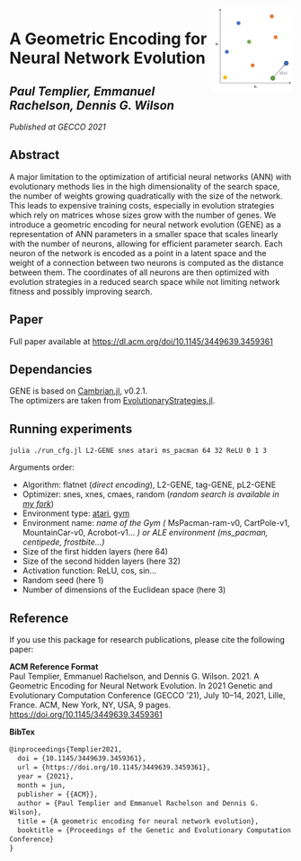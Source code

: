<img align="right" height="150" width="auto" src="img/GENE.jpg" style="background-color:white;">

# A Geometric Encoding for Neural Network Evolution
## *Paul Templier, Emmanuel Rachelson, Dennis G. Wilson*
*Published at GECCO 2021*  

## Abstract

A major limitation to the optimization of artificial neural networks (ANN) with evolutionary methods lies in the high dimensionality of the search space, the number of weights growing quadratically with the size of the network. This leads to expensive training costs, especially in evolution strategies which rely on matrices whose sizes grow with the number of genes. We introduce a geometric encoding for neural network evolution (GENE) as a representation of ANN parameters in a smaller space that scales linearly with the number of neurons, allowing for efficient parameter search. Each neuron of the network is encoded as a point in a latent space and the weight of a connection between two neurons is computed as the distance between them. The coordinates of all neurons are then optimized with evolution strategies in a reduced search space while not limiting network fitness and possibly improving search.

## Paper
Full paper available at https://dl.acm.org/doi/10.1145/3449639.3459361

## Dependancies
GENE is based on [Cambrian.jl](https://github.com/d9w/Cambrian.jl), v0.2.1.  
The optimizers are taken from [EvolutionaryStrategies.jl](https://github.com/d9w/EvolutionaryStrategies.jl).


## Running experiments
```
julia ./run_cfg.jl L2-GENE snes atari ms_pacman 64 32 ReLU 0 1 3
```

Arguments order:
- Algorithm: flatnet (*direct encoding*), L2-GENE, tag-GENE, pL2-GENE
- Optimizer: snes, xnes, cmaes, random (*random search is available in [my fork](https://github.com/TemplierPaul/EvolutionaryStrategies.jl)*)
- Environment type: [atari](https://github.com/JuliaReinforcementLearning/ArcadeLearningEnvironment.jl), [gym](https://gym.openai.com/)
- Environment name: *name of the Gym (* MsPacman-ram-v0, CartPole-v1,  MountainCar-v0, Acrobot-v1... *) or ALE environment (*ms_pacman, centipede, frostbite...*)*
- Size of the first hidden layers (here 64)
- Size of the second hidden layers (here 32)
- Activation function: ReLU, cos, sin...
- Random seed (here 1)
- Number of dimensions of the Euclidean space (here 3)

## Reference  
If you use this package for research publications, please cite the following paper:

**ACM Reference Format**  
Paul Templier, Emmanuel Rachelson, and Dennis G. Wilson. 2021. A Geometric Encoding for Neural Network Evolution. In 2021 Genetic and Evolutionary Computation Conference (GECCO ’21), July 10–14, 2021, Lille, France. ACM, New York, NY, USA, 9 pages. https://doi.org/10.1145/3449639.3459361

**BibTex**  
```
@inproceedings{Templier2021,
  doi = {10.1145/3449639.3459361},
  url = {https://doi.org/10.1145/3449639.3459361},
  year = {2021},
  month = jun,
  publisher = {{ACM}},
  author = {Paul Templier and Emmanuel Rachelson and Dennis G. Wilson},
  title = {A geometric encoding for neural network evolution},
  booktitle = {Proceedings of the Genetic and Evolutionary Computation Conference}
}
```
